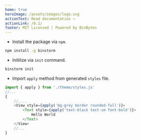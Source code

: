 ```yaml
---
home: true
heroImage: /assets/images/logo.svg
actionText: Read documentation →
actionLink: /0.1/
footer: MIT Licensed | Powered by BinBytes
---
```


- Install the package via `npm`.

```bash
npm install -g binstorm
```

- Initilize via `init` command.

```bash
binstorm init
```

- Import `apply` method from generated `styles` file.

```js
import { apply } from './theme/styles.js'
//...
{
    //....
    <View style={apply('bg-grey border rounded-full')}>
        <Text style={apply('text-black text-sm font-bold')}>
            Hello World
        </Text>
    </View>
    //...
}
```